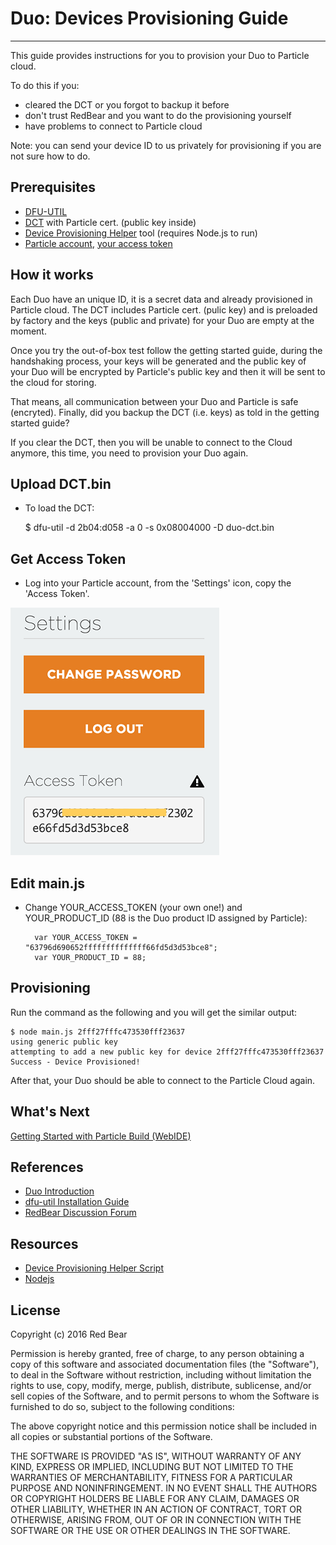 # Duo: Devices Provisioning Guide
---

This guide provides instructions for you to provision your Duo to Particle cloud.

To do this if you:

* cleared the DCT or you forgot to backup it before
* don't trust RedBear and you want to do the provisioning yourself
* have problems to connect to Particle cloud

Note: you can send your device ID to us privately for provisioning if you are not sure how to do.

 
## Prerequisites

* [DFU-UTIL](dfu.md)
* [DCT](../firmware/dct) with Particle cert. (public key inside)
* [Device Provisioning Helper](https://github.com/redbear/device-provisioning-helper) tool (requires Node.js to run)
* [Particle account](https://build.particle.io/), [your access token](https://build.particle.io/build#settings)


## How it works

Each Duo have an unique ID, it is a secret data and already provisioned in Particle cloud. The DCT includes Particle cert. (pulic key) and is preloaded by factory and the keys (public and private) for your Duo are empty at the moment.

Once you try the out-of-box test follow the getting started guide, during the handshaking process, your keys will be generated and the public key of your Duo will be encrypted by Particle's public key and then it will be sent to the cloud for storing.

That means, all communication between your Duo and Particle is safe (encryted). Finally, did you backup the DCT (i.e. keys) as told in the getting started guide?

If you clear the DCT, then you will be unable to connect to the Cloud anymore, this time, you need to provision your Duo again.


## Upload DCT.bin

* To load the DCT:

	$ dfu-util -d 2b04:d058 -a 0 -s 0x08004000 -D duo-dct.bin


## Get Access Token

* Log into your Particle account, from the 'Settings' icon, copy the 'Access Token'.

![image](images/Token.png)


## Edit main.js

* Change YOUR_ACCESS_TOKEN (your own one!) and YOUR_PRODUCT_ID (88 is the Duo product ID assigned by Particle):

		var YOUR_ACCESS_TOKEN = "63796d690652ffffffffffffff66fd5d3d53bce8";
		var YOUR_PRODUCT_ID = 88;


## Provisioning

Run the command as the following and you will get the similar output:

	$ node main.js 2fff27fffc473530fff23637
	using generic public key
	attempting to add a new public key for device 2fff27fffc473530fff23637
	Success - Device Provisioned!

After that, your Duo should be able to connect to the Particle Cloud again.


## What's Next

[Getting Started with Particle Build (WebIDE)](getting_started_with_particle_build.md)


## References

* [Duo Introduction](duo_introduction.md)
* [dfu-util Installation Guide](dfu-util_installation_guide.md)
* [RedBear Discussion Forum](http://discuss.redbear.cc/)


## Resources

* [Device Provisioning Helper Script](https://github.com/redbear/device-provisioning-helper)
* [Nodejs](https://nodejs.org/en/download/)


## License

Copyright (c) 2016 Red Bear

Permission is hereby granted, free of charge, to any person obtaining a copy of this software and associated documentation files (the "Software"), to deal in the Software without restriction, including without limitation the rights to use, copy, modify, merge, publish, distribute, sublicense, and/or sell copies of the Software, and to permit persons to whom the Software is furnished to do so, subject to the following conditions:

The above copyright notice and this permission notice shall be included in all copies or substantial portions of the Software.

THE SOFTWARE IS PROVIDED "AS IS", WITHOUT WARRANTY OF ANY KIND, EXPRESS OR IMPLIED, INCLUDING BUT NOT LIMITED TO THE WARRANTIES OF MERCHANTABILITY, FITNESS FOR A PARTICULAR PURPOSE AND NONINFRINGEMENT. IN NO EVENT SHALL THE AUTHORS OR COPYRIGHT HOLDERS BE LIABLE FOR ANY CLAIM, DAMAGES OR OTHER LIABILITY, WHETHER IN AN ACTION OF CONTRACT, TORT OR OTHERWISE, ARISING FROM, OUT OF OR IN CONNECTION WITH THE SOFTWARE OR THE USE OR OTHER DEALINGS IN THE SOFTWARE.





